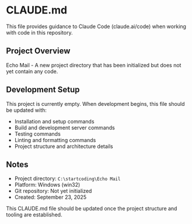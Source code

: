 # CLAUDE.md

This file provides guidance to Claude Code (claude.ai/code) when working with code in this
repository.

## Project Overview

Echo Mail - A new project directory that has been initialized but does not yet contain any code.

## Development Setup

This project is currently empty. When development begins, this file should be updated with:

- Installation and setup commands
- Build and development server commands
- Testing commands
- Linting and formatting commands
- Project structure and architecture details

## Notes

- Project directory: `C:\startcoding\Echo Mail`
- Platform: Windows (win32)
- Git repository: Not yet initialized
- Created: September 23, 2025

This CLAUDE.md file should be updated once the project structure and tooling are established.
